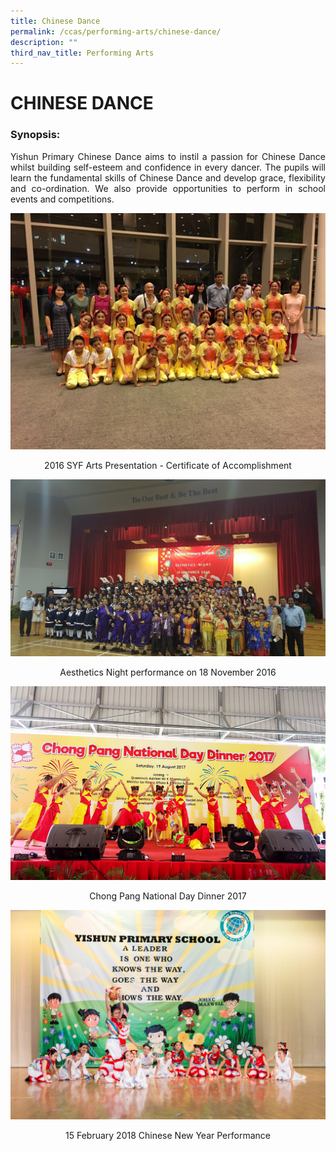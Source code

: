 ```yaml
---
title: Chinese Dance
permalink: /ccas/performing-arts/chinese-dance/
description: ""
third_nav_title: Performing Arts
---
```

# CHINESE DANCE

### Synopsis:

<p style="text-align: justify;">Yishun Primary Chinese Dance aims to instil a passion for Chinese Dance whilst building self-esteem and confidence in every dancer. The pupils will learn the fundamental skills of Chinese Dance and develop grace, flexibility and co-ordination. We also provide opportunities to perform in school events and competitions.</p>

![](/images/CCAs/Chinese%20Dance/2017ChineseDance_1.jpg)

<center>2016 SYF Arts Presentation - Certificate of Accomplishment</center>

![](/images/CCAs/Chinese%20Dance/2017ChineseDance_3.jpg)


<center> Aesthetics Night performance on 18 November 2016</center>

![](/images/CCAs/Chinese%20Dance/CL_Dance2017.jpg)

<center>Chong Pang National Day Dinner 2017</center>

![](/images/CCAs/Chinese%20Dance/2018%20CNY2.jpg)

<center>15 February 2018 Chinese New Year Performance</center>


<center></center>


<center></center>

<center></center>
